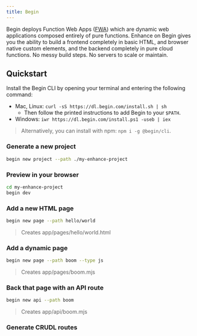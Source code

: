 ```yaml
---
title: Begin
---
```


Begin deploys Function Web Apps ([FWA](/https://fwa.dev)) which are dynamic web applications composed entirely of pure functions. Enhance on Begin gives you the ability to build a frontend completely in basic HTML, and browser native custom elements, and the backend completely in pure cloud functions. No messy build steps. No servers to scale or maintain.

## Quickstart

Install the Begin CLI by opening your terminal and entering the following command:

- Mac, Linux: `curl -sS https://dl.begin.com/install.sh | sh`
  - Then follow the printed instructions to add Begin to your `$PATH`.
- Windows: `iwr https://dl.begin.com/install.ps1 -useb | iex`

> Alternatively, you can install with npm: `npm i -g @begin/cli`.

### Generate a new project

```bash
begin new project --path ./my-enhance-project
```

### Preview in your browser

```bash
cd my-enhance-project
begin dev
```

### Add a new HTML page

```bash
begin new page --path hello/world 
```
> Creates app/pages/hello/world.html

### Add a dynamic page

```bash
begin new page --path boom --type js
```
> Creates app/pages/boom.mjs

### Back that page with an API route

```bash 
begin new api --path boom
```
> Creates app/api/boom.mjs

### Generate CRUDL routes
